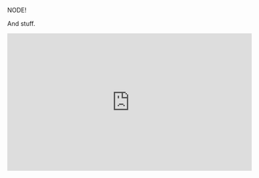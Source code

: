 NODE!

And stuff.

<iframe width="560" height="315" src="https://www.youtube.com/embed/0RYETb9YVrk" frameborder="0" allowfullscreen></iframe>